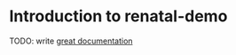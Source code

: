 # Introduction to renatal-demo

TODO: write [great documentation](http://jacobian.org/writing/what-to-write/)

